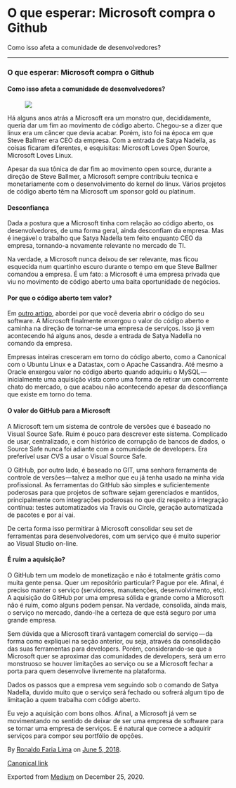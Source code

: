 O que esperar: Microsoft compra o Github
========================================

Como isso afeta a comunidade de desenvolvedores?

------------------------------------------------------------------------

### O que esperar: Microsoft compra o Github

#### Como isso afeta a comunidade de desenvolvedores?

<figure>
<img src="https://cdn-images-1.medium.com/max/800/1*Lh9qqQmQZfsDph9ypCVssQ.png" class="graf-image" />
</figure>Há alguns anos atrás a Microsoft era um monstro que,
decididamente, queria dar um fim ao movimento de código aberto.
Chegou-se a dizer que linux era um câncer que devia acabar. Porém, isto
foi na época em que Steve Ballmer era CEO da empresa. Com a entrada de
Satya Nadella, as coisas ficaram diferentes, e esquisitas: Microsoft
Loves Open Source, Microsoft Loves Linux.

Apesar da sua tônica de dar fim ao movimento open source, durante a
direção de Steve Ballmer, a Microsoft sempre contribuiu tecnica e
monetariamente com o desenvolvimento do kernel do linux. Vários projetos
de código aberto têm na Microsoft um sponsor gold ou platinum.

#### Desconfiança

Dada a postura que a Microsoft tinha com relação ao código aberto, os
desenvolvedores, de uma forma geral, ainda desconfiam da empresa. Mas é
inegável o trabalho que Satya Nadella tem feito enquanto CEO da empresa,
tornando-a novamente relevante no mercado de TI.

Na verdade, a Microsoft nunca deixou de ser relevante, mas ficou
esquecida num quartinho escuro durante o tempo em que Steve Ballmer
comandou a empresa. É um fato: a Microsoft é uma empresa privada que viu
no movimento de código aberto uma baita oportunidade de negócios.

#### Por que o código aberto tem valor?

Em
<a href="https://ronaldolima.eti.br/abra-seu-código-63c364593fad" class="markup--anchor markup--p-anchor">outro artigo</a>,
abordei por que você deveria abrir o código do seu software. A Microsoft
finalmente enxergou o valor do código aberto e caminha na direção de
tornar-se uma empresa de serviços. Isso já vem acontecendo há alguns
anos, desde a entrada de Satya Nadella no comando da empresa.

Empresas inteiras cresceram em torno do código aberto, como a Canonical
com o Ubuntu Linux e a Datastax, com o Apache Cassandra. Até mesmo a
Oracle enxergou valor no código aberto quando adquiriu o
MySQL — inicialmente uma aquisição vista como uma forma de retirar um
concorrente chato do mercado, o que acabou não acontecendo apesar da
desconfiança que existe em torno do tema.

#### O valor do GitHub para a Microsoft

A Microsoft tem um sistema de controle de versões que é baseado no
Visual Source Safe. Ruim é pouco para descrever este sistema. Complicado
de usar, centralizado, e com histórico de corrupção de bancos de dados,
o Source Safe nunca foi adiante com a comunidade de developers. Era
preferível usar CVS a usar o Visual Source Safe.

O GitHub, por outro lado, é baseado no GIT, uma senhora ferramenta de
controle de versões — talvez a melhor que eu já tenha usado na minha
vida profissional. As ferramentas do GitHub são simples e
suficientemente poderosas para que projetos de software sejam
gerenciados e mantidos, principalmente com integrações poderosas no que
diz respeito a integração contínua: testes automatizados via Travis ou
Circle, geração automatizada de pacotes e por aí vai.

De certa forma isso permitirar à Microsoft consolidar seu set de
ferramentas para desenvolvedores, com um serviço que é muito superior ao
Visual Studio on-line.

#### É ruim a aquisição?

O GitHub tem um modelo de monetização e não é totalmente grátis como
muita gente pensa. Quer um repositório particular? Pague por ele.
Afinal, é preciso manter o serviço (servidores, manutenções,
desenvolvimento, etc). A aquisição do GitHub por uma empresa sólida e
grande como a Microsoft não é ruim, como alguns podem pensar. Na
verdade, consolida, ainda mais, o serviço no mercado, dando-lhe a
certeza de que está seguro por uma grande empresa.

Sem dúvida que a Microsoft tirará vantagem comercial do serviço — da
forma como expliquei na seção anterior, ou seja, através da consolidação
das suas ferramentas para developers. Porém, considerando-se que a
Microsoft quer se aproximar das comunidades de developers, será um erro
monstruoso se houver limitações ao serviço ou se a Microsoft fechar a
porta para quem desenvolve livremente na plataforma.

Dados os passos que a empresa vem seguindo sob o comando de Satya
Nadella, duvido muito que o serviço será fechado ou sofrerá algum tipo
de limitação a quem trabalha com código aberto.

Eu vejo a aquisição com bons olhos. Afinal, a Microsoft já vem se
movimentando no sentido de deixar de ser uma empresa de software para se
tornar uma empresa de serviços. E é natural que comece a adquirir
serviços para compor seu portfólio de opções.

By
<a href="https://medium.com/@ronaldolima" class="p-author h-card">Ronaldo Faria Lima</a>
on [June 5, 2018](https://medium.com/p/c0d46df73ee).

<a href="https://medium.com/@ronaldolima/o-que-esperar-microsoft-compra-o-github-c0d46df73ee" class="p-canonical">Canonical link</a>

Exported from [Medium](https://medium.com) on December 25, 2020.
